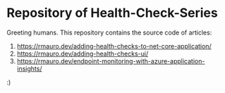 # Repository of Health-Check-Series

Greeting humans. This repository contains the source code of articles:

1.  https://rmauro.dev/adding-health-checks-to-net-core-application/
2.  https://rmauro.dev/adding-health-checks-ui/
3.  https://rmauro.dev/endpoint-monitoring-with-azure-application-insights/

:)
